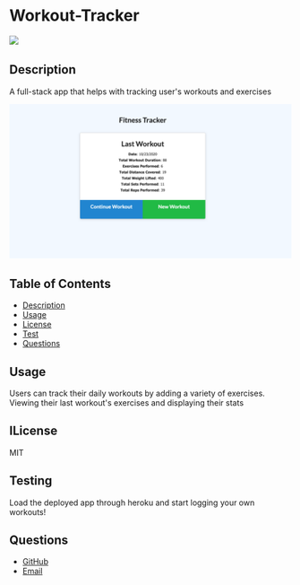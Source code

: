 

# Workout-Tracker
![](https://img.shields.io/static/v1?label=MIT&message=CodyBonsma&color=blueviolet)

## Description
A full-stack app that helps with tracking user's workouts and exercises 

![front page](./screenshot.png)

## Table of Contents
* [Description](#Description)
* [Usage](#Usage)
* [License](#License)
* [Test](#Tests)
* [Questions](#Questions)


## Usage
Users can track their daily workouts by adding a variety of exercises. Viewing their last workout's exercises and displaying their stats 

## ILicense
MIT

## Testing
Load the deployed app through heroku and start logging your own workouts!

## Questions
- [GitHub](https://github.com/CodyBonsma)
- [Email](codybonsma@gmail.com)
